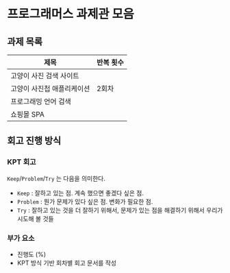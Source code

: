 # 프로그래머스 과제관 모음

## 과제 목록

| 제목                       | 반복 횟수 |
| -------------------------- | --------- |
| 고양이 사진 검색 사이트    |           |
| 고양이 사진첩 애플리케이션 | 2회차     |
| 프로그래밍 언어 검색       |           |
| 쇼핑몰 SPA                 |           |

## 회고 진행 방식

### KPT 회고

`Keep`/`Problem`/`Try` 는 다음을 의미한다.

- `Keep` : 잘하고 있는 점. 계속 했으면 좋겠다 싶은 점.
- `Problem` : 뭔가 문제가 있다 싶은 점. 변화가 필요한 점.
- `Try` : 잘하고 있는 것을 더 잘하기 위해서, 문제가 있는 점을 해결하기 위해서 우리가 시도해 볼 것들

### 부가 요소

- 진행도 (%)
- KPT 방식 기반 회차별 회고 문서를 작성
